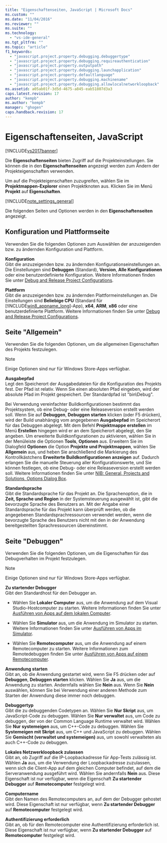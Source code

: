 ```yaml
---
title: "Eigenschaftenseiten, JavaScript | Microsoft Docs"
ms.custom: ""
ms.date: "11/04/2016"
ms.reviewer: ""
ms.suite: ""
ms.technology: 
  - "vs-ide-general"
ms.tgt_pltfrm: ""
ms.topic: "article"
f1_keywords: 
  - "javascript.project.property.debugging.debuggertype"
  - "javascript.project.property.debugging.requireauthentication"
  - "javascript.project.property.outputpath"
  - "javascript.project.property.debugging.launchapplication"
  - "javascript.project.property.defaultlanguage"
  - "javascript.project.property.debugging.machinename"
  - "javascript.project.property.debugging.allowlocalnetworkloopback"
ms.assetid: a05ab01f-3d5d-4675-a845-eab51807d3a3
caps.latest.revision: 17
author: "kempb"
ms.author: "kempb"
manager: "ghogen"
caps.handback.revision: 17
---
```

# Eigenschaftenseiten, JavaScript
[!INCLUDE[vs2017banner](../../code-quality/includes/vs2017banner.md)]

Die **Eigenschaftenseiten** bieten Zugriff auf die Projekteinstellungen.  Sie können die in den **Eigenschaftenseiten** angezeigt werden zum Ändern der Projekteigenschaften verwenden.  
  
 Um auf die Projekteigenschaften zuzugreifen, wählen Sie im **Projektmappen\-Explorer** einen Projektknoten aus.  Klicken Sie im Menü **Projekt** auf **Eigenschaften**.  
  
 [!INCLUDE[note_settings_general](../../data-tools/includes/note_settings_general_md.md)]  
  
 Die folgenden Seiten und Optionen werden in den **Eigenschaftenseiten** angezeigt.  
  
## Konfiguration und Plattformseite  
 Verwenden Sie die folgenden Optionen zum Auswählen der anzuzeigenden bzw. zu ändernden Konfiguration und Plattform.  
  
 **Konfiguration**  
 Gibt die anzuzeigenden bzw. zu ändernden Konfigurationseinstellungen an.  Die Einstellungen sind **Debuggen** \(Standard\), **Version**, **Alle Konfigurationen** oder eine benutzerdefinierte Konfiguration.  Weitere Informationen finden Sie unter [Debug and Release Project Configurations](http://msdn.microsoft.com/de-de/0440b300-0614-4511-901a-105b771b236e).  
  
 **Plattform**  
 Gibt die anzuzeigenden bzw. zu ändernden Plattformeinstellungen an.  Die Einstellungen sind **Beliebige CPU** \(Standard für [!INCLUDE[win8_appname_long](../../debugger/includes/win8_appname_long_md.md)]\-App\), **x64**, **ARM**, **x86** oder eine benutzerdefinierte Plattform.  Weitere Informationen finden Sie unter [Debug and Release Project Configurations](http://msdn.microsoft.com/de-de/0440b300-0614-4511-901a-105b771b236e).  
  
## Seite "Allgemein"  
 Verwenden Sie die folgenden Optionen, um die allgemeinen Eigenschaften des Projekts festzulegen.  
  
> [!NOTE]
>  Einige Optionen sind nur für Windows Store\-Apps verfügbar.  
  
 **Ausgabepfad**  
 Legt den Speicherort der Ausgabedateien für die Konfiguration des Projekts fest.  Der Pfad ist relativ. Wenn Sie einen absoluten Pfad eingeben, wird der absolute Pfad im Projekt gespeichert.  Der Standardpfad ist "bin\\Debug".  
  
 Bei Verwendung vereinfachter Buildkonfigurationen bestimmt das Projektsystem, ob eine Debug\- oder eine Releaseversion erstellt werden soll.  Wenn Sie auf **Debuggen**, **Debuggen starten** klicken \(oder F5 drücken\), wird der Build unabhängig vom angegebenen **Ausgabepfad** im Speicherort für das Debuggen abgelegt.  Mit dem Befehl **Projektmappe erstellen** im Menü **Erstellen** hingegen wird er an dem Speicherort abgelegt, den Sie angeben.  Um erweiterte Buildkonfigurationen zu aktivieren, wählen Sie in der Menüleiste die Optionen **Tools**, **Optionen** aus.  Erweitern Sie im Dialogfeld **Optionen** die Option **Projekte und Projektmappen**, wählen Sie **Allgemein** aus, und heben Sie anschließend die Markierung des Kontrollkästchens **Erweiterte Buildkonfigurationen anzeigen** auf.  Dadurch erlangen Sie die manuelle Steuerung aller Konfigurationswerte, und Sie können festlegen, ob eine Debug\- oder eine Releaseversion erstellt werden soll.  Weitere Informationen finden Sie unter [NIB: General, Projects and Solutions, Options Dialog Box](http://msdn.microsoft.com/de-de/8f8e37e8-b28d-4b13-bfeb-ea4d3312aeca).  
  
 **Standardsprache**  
 Gibt die Standardsprache für das Projekt an.  Die Sprachenoption, die in **Zeit, Sprache und Region** in der Systemsteuerung ausgewählt ist, gibt die bevorzugte Sprache des Benutzers an.  Mit der Angabe einer Standardsprache für das Projekt kann überprüft werden, ob die angegebenen Standardsprachressourcen verwendet werden, wenn die bevorzugte Sprache des Benutzers nicht mit den in der Anwendung bereitgestellten Sprachressourcen übereinstimmt.  
  
## Seite "Debuggen"  
 Verwenden Sie die folgenden Optionen, um die Eigenschaften für das Debugverhalten im Projekt festzulegen.  
  
> [!NOTE]
>  Einige Optionen sind nur für Windows Store\-Apps verfügbar.  
  
 **Zu startender Debugger**  
 Gibt den Standardhost für den Debugger an.  
  
-   Wählen Sie **Lokaler Computer** aus, um die Anwendung auf dem Visual Studio\-Hostcomputer zu starten.  Weitere Informationen finden Sie unter [Ausführen von Apps auf dem lokalen Computer](http://go.microsoft.com/fwlink/?LinkId=234912).  
  
-   Wählen Sie **Simulator** aus, um die Anwendung im Simulator zu starten.  Weitere Informationen finden Sie unter [Ausführen von Apps im Simulator](http://go.microsoft.com/fwlink/?LinkId=234913).  
  
-   Wählen Sie **Remotecomputer** aus, um die Anwendung auf einem Remotecomputer zu starten.  Weitere Informationen zum Remotedebuggen finden Sie unter [Ausführen von Apps auf einem Remotecomputer](http://go.microsoft.com/fwlink/?LinkId=234914).  
  
 **Anwendung starten**  
 Gibt an, ob die Anwendung gestartet wird, wenn Sie F5 drücken oder auf **Debuggen**, **Debuggen starten** klicken.  Wählen Sie **Ja** aus, um die Anwendung zu starten. Andernfalls wählen Sie **Nein** aus.  Wenn Sie **Nein** auswählen, können Sie bei Verwendung einer anderen Methode zum Starten der Anwendung diese immer noch debuggen.  
  
 **Debuggertyp**  
 Gibt die zu debuggenden Codetypen an.  Wählen Sie **Nur Skript** aus, um JavaScript\-Code zu debuggen.  Wählen Sie **Nur verwaltet** aus, um Code zu debuggen, der von der Common Language Runtime verwaltet wird.  Wählen Sie **Nur systemeigen** aus, um C\+\+\-Code zu debuggen.  Wählen Sie **Systemeigen mit Skript** aus, um C\+\+ und JavaScript zu debuggen.  Wählen Sie **Gemischt \(verwaltet und systemeigen\)** aus, um sowohl verwalteten als auch C\+\+\-Code zu debuggen.  
  
 **Lokales Netzwerkloopback zulassen**  
 Gibt an, ob Zugriff auf die IP\-Loopbackadresse für App\-Tests zulässig ist.  Wählen **Ja** aus, um die Verwendung der Loopbackadresse zuzulassen, wenn sich die Client\-App auf dem gleichen Computer befindet, auf dem die Serveranwendung ausgeführt wird. Wählen Sie andernfalls **Nein** aus.  Diese Eigenschaft ist nur verfügbar, wenn die Eigenschaft **Zu startender Debugger** auf **Remotecomputer** festgelegt wird.  
  
 **Computername**  
 Gibt den Namen des Remotecomputers an, auf dem der Debugger gehostet wird.  Diese Eigenschaft ist nur verfügbar, wenn **Zu startender Debugger** auf **Remotecomputer** festgelegt wird.  
  
 **Authentifizierung erforderlich**  
 Gibt an, ob für den Remotecomputer eine Authentifizierung erforderlich ist.  Diese Eigenschaft ist nur verfügbar, wenn **Zu startender Debugger** auf **Remotecomputer** festgelegt wird.